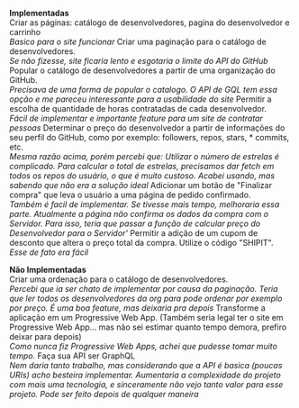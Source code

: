 **Implementadas**  
Criar as páginas: catálogo de desenvolvedores, pagina do desenvolvedor e carrinho  
*Basico para o site funcionar*
Criar uma paginação para o catálogo de desenvolvedores.  
*Se não fizesse, site ficaria lento e esgotaria o limite do API do GitHub*   
Popular o catálogo de desenvolvedores a partir de uma organização do GitHub.  
*Precisava de uma forma de popular o catalogo. O API de GQL tem essa opção e me pareceu interessante para a usabilidade do site*
Permitir a escolha de quantidade de horas contratadas de cada desenvolvedor.  
*Fácil de implementar e importante feature para um site de contratar pessoas*
Determinar o preço do desenvolvedor a partir de informações do seu perfil do GitHub, como por exemplo: followers, repos, stars, * commits, etc.  
*Mesma razão acima, porém percebi que: Utilizar o número de estrelas é complicado. Para calcular o total de estrelas, precisamos dar fetch em todos os repos do usuário, o que é muito custoso. Acabei usando, mas sabendo que não era a solução ideal*
Adicionar um botão de "Finalizar compra" que leva o usuário a uma página de pedido confirmado.  
*Também é facil de implementar. Se tivesse mais tempo, melhoraria essa parte. Atualmente a página não confirma os dados da compra com o Servidor. Para isso, teria que passar a função de calcular preço do Desenvolvedor para o Servidor'*
Permitir a adição de um cupom de desconto que altera o preço total da compra. Utilize o código "SHIPIT".  
*Esse de fato era fácil*

**Não Implementadas**  
Criar uma ordenação para o catálogo de desenvolvedores.  
*Percebi que ia ser chato de implementar por causa da paginação. Teria que ler todos os desenvolvedores da org para pode ordenar por exemplo por preço. É uma boa feature, mas deixaria pra depois*
Transforme a aplicação em um Progressive Web App. (Também seria legal ter o site em Progressive Web App... mas não sei estimar quanto tempo demora, prefiro deixar para depois)  
*Como nunca fiz Progressive Web Apps, achei que pudesse tomar muito tempo.*
Faça sua API ser GraphQL  
*Nem daria tanto trabalho, mas considerando que a API é basica (poucas URIs) acho besteira implementar. Aumentaria a complexidade do projeto com mais uma tecnologia, e sinceramente não vejo tanto valor para esse projeto. Pode ser feito depois de qualquer maneira*
